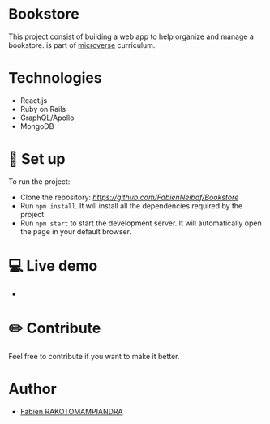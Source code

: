 # Bookstore

This project consist of building a web app to help organize and manage a bookstore.
 is part of [microverse](https://www.microverse.org/) curriculum.

# Technologies
- React.js
- Ruby on Rails
- GraphQL/Apollo
- MongoDB

# :electric_plug: Set up

To run the project:

- Clone the repository: _https://github.com/FabienNeibaf/Bookstore_
- Run `npm install`. It will install all the dependencies required by the project
- Run `npm start` to start the development server. It will automatically open the page in your default browser.

# :computer: Live demo

- 

# :pencil2: Contribute

Feel free to contribute if you want to make it better.

# Author

- [Fabien RAKOTOMAMPIANDRA](https://github.com/FabienNeibaf/)
